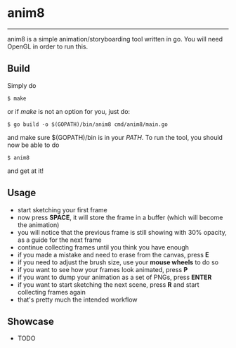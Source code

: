 # anim8
---
anim8 is a simple animation/storyboarding tool written in go. You will need OpenGL in order to run this.

## Build
Simply do
```  
$ make
```
or if *make* is not an option for you, just do:
``` 
$ go build -o $(GOPATH)/bin/anim8 cmd/anim8/main.go
```
and make sure $(GOPATH)/bin is in your *PATH*. To run the tool, you should now be able to do
``` 
$ anim8
```
and get at it!

## Usage
- start sketching your first frame
- now press **SPACE**, it will store the frame in a buffer (which will become the animation)
- you will notice that the previous frame is still showing with 30% opacity, as a guide for the next frame
- continue collecting frames until you think you have enough
- if you made a mistake and need to erase from the canvas, press **E**
- if you need to adjust the brush size, use your **mouse wheels** to do so
- if you want to see how your frames look animated, press **P**
- if you want to dump your animation as a set of PNGs, press **ENTER**
- if you want to start sketching the next scene, press **R** and start collecting frames again
- that's pretty much the intended workflow

## Showcase
- TODO